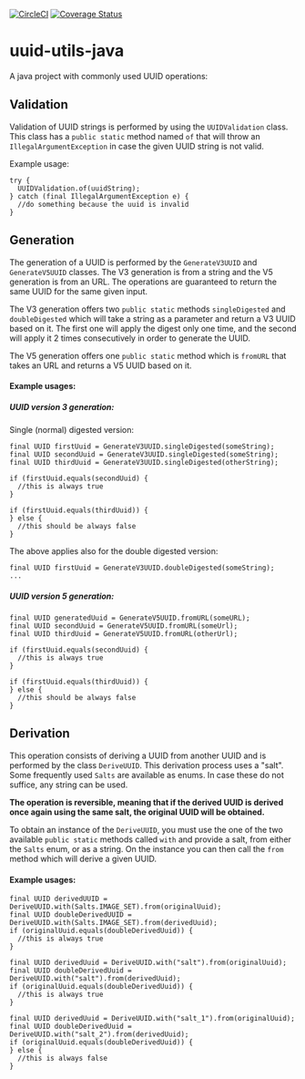 [![CircleCI](https://circleci.com/gh/Financial-Times/uuid-utils-java.svg?style=svg)](https://circleci.com/gh/Financial-Times/uuid-utils-java) [![Coverage Status](https://coveralls.io/repos/github/Financial-Times/uuid-utils-java/badge.svg?branch=master)](https://coveralls.io/github/Financial-Times/uuid-utils-java?branch=master)

# uuid-utils-java
A java project with commonly used UUID operations:

## Validation
Validation of UUID strings is performed by using the `UUIDValidation` class. 
This class has a `public static` method named `of` that will throw an `IllegalArgumentException` in 
case the given UUID string is not valid.

Example usage:

```
try {
  UUIDValidation.of(uuidString);
} catch (final IllegalArgumentException e) {
  //do something because the uuid is invalid
}
```

## Generation
The generation of a UUID is performed by the `GenerateV3UUID` and `GenerateV5UUID` classes. 
The V3 generation is from a string and the V5 generation is from an URL. The operations are guaranteed to return the same UUID for the same 
given input. 

The V3 generation offers two `public static` methods `singleDigested` and `doubleDigested` which 
will take a string as a parameter and return a V3 UUID based on it.
The first one will apply the digest only one time, and the second will apply it 2 times consecutively in order to generate the UUID.

The V5 generation offers one `public static` method which is `fromURL` that takes an URL and returns a V5 UUID based on it.

#### Example usages:

##### UUID version 3 generation:
Single (normal) digested version:
```
final UUID firstUuid = GenerateV3UUID.singleDigested(someString);
final UUID secondUuid = GenerateV3UUID.singleDigested(someString);
final UUID thirdUuid = GenerateV3UUID.singleDigested(otherString);

if (firstUuid.equals(secondUuid) {
  //this is always true
}

if (firstUuid.equals(thirdUuid)) {
} else {
  //this should be always false
}

```

The above applies also for the double digested version:
```
final UUID firstUuid = GenerateV3UUID.doubleDigested(someString);
...
```

##### UUID version 5 generation:
```
final UUID generatedUuid = GenerateV5UUID.fromURL(someURL);
final UUID secondUuid = GenerateV5UUID.fromURL(someUrl);
final UUID thirdUuid = GenerateV5UUID.fromURL(otherUrl);

if (firstUuid.equals(secondUuid) {
  //this is always true
}

if (firstUuid.equals(thirdUuid)) {
} else {
  //this should be always false
}
```

## Derivation
This operation consists of deriving a UUID from another UUID and is performed by the class 
`DeriveUUID`. This derivation process uses a "salt". Some frequently used `Salts` are available 
as enums. In case these do not suffice, any string can be used.
 
**The operation is reversible, meaning that if the derived UUID is derived once again using the same 
salt, the original UUID will be obtained.**

To obtain an instance of the `DeriveUUID`, you must use the one of the two available `public static`
methods called `with` and provide a salt, from either the `Salts` enum, or as a string. On the
instance you can then call the `from` method which will derive a given UUID.

#### Example usages:

```
final UUID derivedUUID = DeriveUUID.with(Salts.IMAGE_SET).from(originalUuid);
final UUID doubleDerivedUUID = DeriveUUID.with(Salts.IMAGE_SET).from(derivedUuid);
if (originalUuid.equals(doubleDerivedUuid)) {
  //this is always true
}
```

```
final UUID derivedUuid = DeriveUUID.with("salt").from(originalUuid);
final UUID doubleDerivedUuid = DeriveUUID.with("salt").from(derivedUuid);
if (originalUuid.equals(doubleDerivedUuid)) {
  //this is always true
}
```

```
final UUID derivedUuid = DeriveUUID.with("salt_1").from(originalUuid);
final UUID doubleDerivedUuid = DeriveUUID.with("salt_2").from(derivedUuid);
if (originalUuid.equals(doubleDerivedUuid)) {
} else {
  //this is always false
}
```
